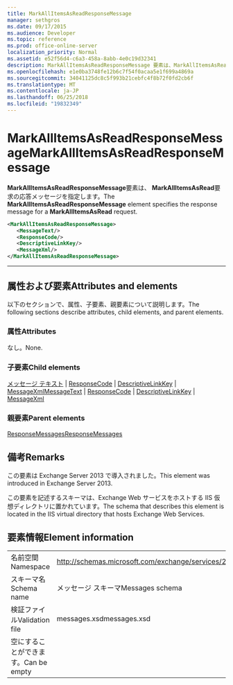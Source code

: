 ```yaml
---
title: MarkAllItemsAsReadResponseMessage
manager: sethgros
ms.date: 09/17/2015
ms.audience: Developer
ms.topic: reference
ms.prod: office-online-server
localization_priority: Normal
ms.assetid: e52f56d4-c6a3-458a-8abb-4e0c19d32341
description: MarkAllItemsAsReadResponseMessage 要素は、MarkAllItemsAsRead 要求の応答メッセージを指定します。
ms.openlocfilehash: e1e0ba3748fe12b6c7f54f0acaa5e1f699a4869a
ms.sourcegitcommit: 34041125dc8c5f993b21cebfc4f8b72f0fd2cb6f
ms.translationtype: MT
ms.contentlocale: ja-JP
ms.lasthandoff: 06/25/2018
ms.locfileid: "19832349"
---
```

# <a name="markallitemsasreadresponsemessage"></a><span data-ttu-id="1b4dd-103">MarkAllItemsAsReadResponseMessage</span><span class="sxs-lookup"><span data-stu-id="1b4dd-103">MarkAllItemsAsReadResponseMessage</span></span>

<span data-ttu-id="1b4dd-104">**MarkAllItemsAsReadResponseMessage**要素は、 **MarkAllItemsAsRead**要求の応答メッセージを指定します。</span><span class="sxs-lookup"><span data-stu-id="1b4dd-104">The **MarkAllItemsAsReadResponseMessage** element specifies the response message for a **MarkAllItemsAsRead** request.</span></span> 
  
```XML
<MarkAllItemsAsReadResponseMessage>
   <MessageText/>
   <ResponseCode/>
   <DescriptiveLinkKey/>
   <MessageXml/>
</MarkAllItemsAsReadResponseMessage>
```

 ****
## <a name="attributes-and-elements"></a><span data-ttu-id="1b4dd-105">属性および要素</span><span class="sxs-lookup"><span data-stu-id="1b4dd-105">Attributes and elements</span></span>

<span data-ttu-id="1b4dd-106">以下のセクションで、属性、子要素、親要素について説明します。</span><span class="sxs-lookup"><span data-stu-id="1b4dd-106">The following sections describe attributes, child elements, and parent elements.</span></span>
  
### <a name="attributes"></a><span data-ttu-id="1b4dd-107">属性</span><span class="sxs-lookup"><span data-stu-id="1b4dd-107">Attributes</span></span>

<span data-ttu-id="1b4dd-108">なし。</span><span class="sxs-lookup"><span data-stu-id="1b4dd-108">None.</span></span>
  
### <a name="child-elements"></a><span data-ttu-id="1b4dd-109">子要素</span><span class="sxs-lookup"><span data-stu-id="1b4dd-109">Child elements</span></span>

<span data-ttu-id="1b4dd-110">[メッセージ テキスト](messagetext.md) | [ResponseCode](responsecode.md) | [DescriptiveLinkKey](descriptivelinkkey.md) | [MessageXml](messagexml.md)</span><span class="sxs-lookup"><span data-stu-id="1b4dd-110">[MessageText](messagetext.md) | [ResponseCode](responsecode.md) | [DescriptiveLinkKey](descriptivelinkkey.md) | [MessageXml](messagexml.md)</span></span>
  
### <a name="parent-elements"></a><span data-ttu-id="1b4dd-111">親要素</span><span class="sxs-lookup"><span data-stu-id="1b4dd-111">Parent elements</span></span>

[<span data-ttu-id="1b4dd-112">ResponseMessages</span><span class="sxs-lookup"><span data-stu-id="1b4dd-112">ResponseMessages</span></span>](responsemessages.md)
  
## <a name="remarks"></a><span data-ttu-id="1b4dd-113">備考</span><span class="sxs-lookup"><span data-stu-id="1b4dd-113">Remarks</span></span>

<span data-ttu-id="1b4dd-114">この要素は Exchange Server 2013 で導入されました。</span><span class="sxs-lookup"><span data-stu-id="1b4dd-114">This element was introduced in Exchange Server 2013.</span></span>
  
<span data-ttu-id="1b4dd-115">この要素を記述するスキーマは、Exchange Web サービスをホストする IIS 仮想ディレクトリに置かれています。</span><span class="sxs-lookup"><span data-stu-id="1b4dd-115">The schema that describes this element is located in the IIS virtual directory that hosts Exchange Web Services.</span></span>
  
## <a name="element-information"></a><span data-ttu-id="1b4dd-116">要素情報</span><span class="sxs-lookup"><span data-stu-id="1b4dd-116">Element information</span></span>

|||
|:-----|:-----|
|<span data-ttu-id="1b4dd-117">名前空間</span><span class="sxs-lookup"><span data-stu-id="1b4dd-117">Namespace</span></span>  <br/> |http://schemas.microsoft.com/exchange/services/2006/messages  <br/> |
|<span data-ttu-id="1b4dd-118">スキーマ名</span><span class="sxs-lookup"><span data-stu-id="1b4dd-118">Schema name</span></span>  <br/> |<span data-ttu-id="1b4dd-119">メッセージ スキーマ</span><span class="sxs-lookup"><span data-stu-id="1b4dd-119">Messages schema</span></span>  <br/> |
|<span data-ttu-id="1b4dd-120">検証ファイル</span><span class="sxs-lookup"><span data-stu-id="1b4dd-120">Validation file</span></span>  <br/> |<span data-ttu-id="1b4dd-121">messages.xsd</span><span class="sxs-lookup"><span data-stu-id="1b4dd-121">messages.xsd</span></span>  <br/> |
|<span data-ttu-id="1b4dd-122">空にすることができます。</span><span class="sxs-lookup"><span data-stu-id="1b4dd-122">Can be empty</span></span>  <br/> ||
   

